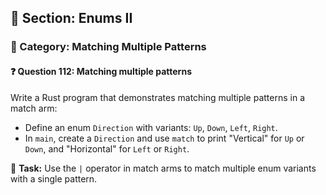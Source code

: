 ## 📘 Section: Enums II  
### 🔹 Category: Matching Multiple Patterns  
#### ❓ Question 112: Matching multiple patterns

Write a Rust program that demonstrates matching multiple patterns in a match arm:

- Define an enum `Direction` with variants: `Up`, `Down`, `Left`, `Right`.
- In `main`, create a `Direction` and use `match` to print "Vertical" for `Up` or `Down`, and "Horizontal" for `Left` or `Right`.

🔧 **Task:** Use the `|` operator in match arms to match multiple enum variants with a single pattern.

